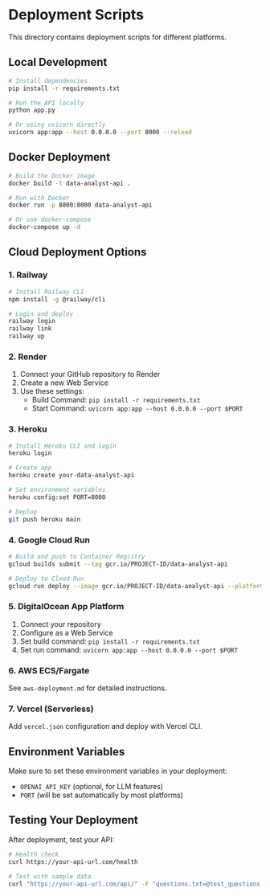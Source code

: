# Deployment Scripts

This directory contains deployment scripts for different platforms.

## Local Development

```bash
# Install dependencies
pip install -r requirements.txt

# Run the API locally
python app.py

# Or using uvicorn directly
uvicorn app:app --host 0.0.0.0 --port 8000 --reload
```

## Docker Deployment

```bash
# Build the Docker image
docker build -t data-analyst-api .

# Run with Docker
docker run -p 8000:8000 data-analyst-api

# Or use docker-compose
docker-compose up -d
```

## Cloud Deployment Options

### 1. Railway
```bash
# Install Railway CLI
npm install -g @railway/cli

# Login and deploy
railway login
railway link
railway up
```

### 2. Render
1. Connect your GitHub repository to Render
2. Create a new Web Service
3. Use these settings:
   - Build Command: `pip install -r requirements.txt`
   - Start Command: `uvicorn app:app --host 0.0.0.0 --port $PORT`

### 3. Heroku
```bash
# Install Heroku CLI and login
heroku login

# Create app
heroku create your-data-analyst-api

# Set environment variables
heroku config:set PORT=8000

# Deploy
git push heroku main
```

### 4. Google Cloud Run
```bash
# Build and push to Container Registry
gcloud builds submit --tag gcr.io/PROJECT-ID/data-analyst-api

# Deploy to Cloud Run
gcloud run deploy --image gcr.io/PROJECT-ID/data-analyst-api --platform managed
```

### 5. DigitalOcean App Platform
1. Connect your repository
2. Configure as a Web Service
3. Set build command: `pip install -r requirements.txt`
4. Set run command: `uvicorn app:app --host 0.0.0.0 --port $PORT`

### 6. AWS ECS/Fargate
See `aws-deployment.md` for detailed instructions.

### 7. Vercel (Serverless)
Add `vercel.json` configuration and deploy with Vercel CLI.

## Environment Variables

Make sure to set these environment variables in your deployment:
- `OPENAI_API_KEY` (optional, for LLM features)
- `PORT` (will be set automatically by most platforms)

## Testing Your Deployment

After deployment, test your API:

```bash
# Health check
curl https://your-api-url.com/health

# Test with sample data
curl "https://your-api-url.com/api/" -F "questions.txt=@test_questions.txt"
```
